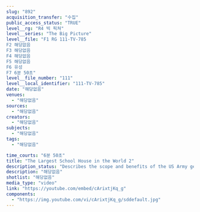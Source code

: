 ```yaml
---
slug: "892"
acquisition_transfer: "수집"
public_access_status: "TRUE"
level__rg: "R4 빅 픽쳐"
level__series: "The Big Picture"
level__file: "F1 RG 111-TV-785
F2 해당없음
F3 해당없음
F4 해당없음
F5 해당없음
F6 유성
F7 6분 50초"
level__file_number: "111"
level__local_identifier: "111-TV-785"
date: "해당없음"
venues: 
  - "해당없음"
sources: 
  - "해당없음"
creators: 
  - "해당없음"
subjects: 
  - "해당없음"
tags: 
  - "해당없음"

time_courts: "6분 50초"
title: "The Largest School House in the World 2"
description_status: "Describes the scope and benefits of the US Army general educational development program."
description: "해당없음"
shotlist: "해당없음"
media_type: "video"
link: "https://youtube.com/embed/cArixtjKq_g"
components: 
  - "https://img.youtube.com/vi/cArixtjKq_g/sddefault.jpg"
---
```

